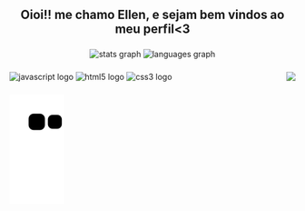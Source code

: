 <h2 align="center">Oioi!! me chamo Ellen, e sejam bem vindos ao meu perfil<3</h2>

###

<div align="center">
  <img src="https://github-readme-stats.vercel.app/api?username=ellenzinhayks&hide_title=false&hide_rank=false&show_icons=true&include_all_commits=true&count_private=true&disable_animations=false&theme=dracula&locale=en&hide_border=false" height="150" alt="stats graph"  />
  <img src="https://github-readme-stats.vercel.app/api/top-langs?username=ellenzinhayks&locale=en&hide_title=false&layout=compact&card_width=320&langs_count=5&theme=dracula&hide_border=false" height="150" alt="languages graph"  />
</div>

###

<img align="right" height="150" src="https://github.com/ellenzinhayks/ellenzinhayks/assets/132704668/09072224-f394-4ed3-9059-b3a6d97b22d7"  />

###

<div align="left">
  <img src="https://cdn.jsdelivr.net/gh/devicons/devicon/icons/javascript/javascript-original.svg" height="30" width="42" alt="javascript logo"  />
  <img src="https://cdn.jsdelivr.net/gh/devicons/devicon/icons/html5/html5-original.svg" height="30" width="42" alt="html5 logo"  />
  <img src="https://cdn.jsdelivr.net/gh/devicons/devicon/icons/css3/css3-original.svg" height="30" width="42" alt="css3 logo"  />
</div>

###



###
![snake gif](https://github.com/ellenzinhayks/ellenzinhayks/blob/output/github-contribution-grid-snake.svg)

###
